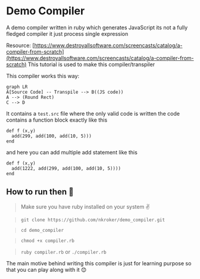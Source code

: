# Demo Compiler
A demo compiler written in ruby which generates JavaScript its not a fully fledged compiler it just process single expression

Resource: [https://www.destroyallsoftware.com/screencasts/catalog/a-compiler-from-scratch](https://www.destroyallsoftware.com/screencasts/catalog/a-compiler-from-scratch)
This tutorial is used to make this compiler/transpiler

This compiler works this way:

```mermaid
graph LR
A[Source Code] -- Transpile --> B((JS code))
A --> (Round Rect)
C --> D
```
It contains a `test.src` file where the only valid code is written
the code contains a function block exactly like this

```
def f (x,y)
  add(299, add(100, add(10, 5)))
end
```
and here you can add multiple add statement like this

```
def f (x,y)
  add(1222, add(299, add(100, add(10, 5))))
end
```

## How to run then 🤔

> Make sure you have ruby installed on your system ✌️

> `git clone https://github.com/nkroker/demo_compiler.git`

> `cd demo_compiler`

> `chmod +x compiler.rb`

> `ruby compiler.rb` or `./compiler.rb`


The main motive behind writing this compiler is just for learning purpose so that you can play along with it 😊
